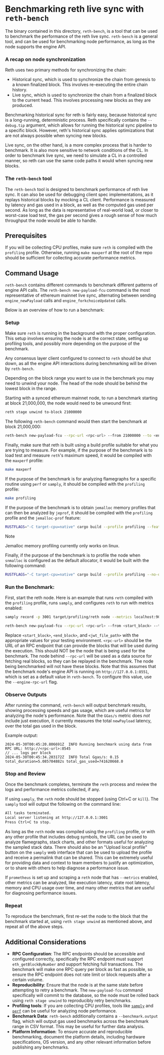 # Benchmarking reth live sync with `reth-bench`

The binary contained in this directory, `reth-bench`, is a tool that can be used to benchmark the performance of the reth live sync. `reth-bench` is a general tool, and can be used for benchmarking node performance, as long as the node supports the engine API.

### A recap on node synchronization
Reth uses two primary methods for synchronizing the chain:
 * Historical sync, which is used to synchronize the chain from genesis to a known finalized block. This involves re-executing the entire chain history.
 * Live sync, which is used to synchronize the chain from a finalized block to the current head. This involves processing new blocks as they are produced.

Benchmarking historical sync for reth is fairly easy, because historical sync is a long-running, deterministic process.
Reth specifically contains the `--debug.tip` argument, which allows for running the historical sync pipeline to a specific block.
However, reth's historical sync applies optimizations that are not always possible when syncing new blocks.


Live sync, on the other hand, is a more complex process that is harder to benchmark. It is also more sensitive to network conditions of the CL.
In order to benchmark live sync, we need to simulate a CL in a controlled manner, so reth can use the same code paths it would when syncing new blocks.

### The `reth-bench` tool
The `reth-bench` tool is designed to benchmark performance of reth live sync.
It can also be used for debugging client spec implementations, as it replays historical blocks by mocking a CL client.
Performance is measured by latency and gas used in a block, as well as the computed gas used per second.
As long as the data is representative of real-world load, or closer to worst-case load test, the gas per second gives a rough sense of how much throughput the node would be able to handle.

## Prerequisites

If you will be collecting CPU profiles, make sure `reth` is compiled with the `profiling` profile.
Otherwise, running `make maxperf` at the root of the repo should be sufficient for collecting accurate performance metrics.

## Command Usage

`reth-bench` contains different commands to benchmark different patterns of engine API calls.
The `reth-bench new-payload-fcu` command is the most representative of ethereum mainnet live sync, alternating between sending `engine_newPayload` calls and `engine_forkchoiceUpdated` calls.

Below is an overview of how to run a benchmark:

### Setup

Make sure `reth` is running in the background with the proper configuration. This setup involves ensuring the node is at the correct state, setting up profiling tools, and possibly more depending on the purpose of the benchmark.

Any consensus layer client configured to connect to `reth` should be shut down, as all the engine API interactions during benchmarking will be driven by `reth-bench`.

Depending on the block range you want to use in the benchmark you may need to unwind your node.
The head of the node should be behind the lowest block in the range.

Starting with a synced ethereum mainnet node, to run a benchmark starting at block 21,000,000, the node would need to be unwound first:
```bash
reth stage unwind to-block 21000000
```

The following `reth-bench` command would then start the benchmark at block 21,000,000:
```bash
reth-bench new-payload-fcu --rpc-url <rpc-url> --from 21000000 --to <end_block> --jwtsecret <jwt_file_path>
```

Finally, make sure that reth is built using a build profile suitable for what you are trying to measure.
For example, if the purpose of the benchmark is to load test and measure `reth`'s maximum speed, it would be compiled with the `maxperf` profile:
```bash
make maxperf
```

If the purpose of the benchmark is for analyzing flamegraphs for a specific routine using `perf` or `samply`, it should be compiled with the `profiling` profile:
```bash
make profiling
```

If the purpose of the benchmark is to obtain `jemalloc` memory profiles that can then be analyzed by `jeprof`, it should be compiled with the `profiling` profile and the `jemalloc-prof` feature:
```bash
RUSTFLAGS="-C target-cpu=native" cargo build --profile profiling --features "jemalloc-prof,asm-keccak"
```

> [!NOTE]
> Jemalloc memory profiling currently only works on linux.

Finally, if the purpose of the benchmark is to profile the node when `snmalloc` is configured as the default allocator, it would be built with the following
command:
```bash
RUSTFLAGS="-C target-cpu=native" cargo build --profile profiling --no-default-features --features "snmalloc-native,asm-keccak"
```

### Run the Benchmark:
First, start the reth node. Here is an example that runs `reth` compiled with the `profiling` profile, runs `samply`, and configures `reth` to run with metrics enabled:
```bash
samply record -p 3001 target/profiling/reth node --metrics localhost:9001 --authrpc.jwtsecret <jwt_file_path>
```

```bash
reth-bench new-payload-fcu --rpc-url <rpc-url> --from <start_block> --to <end_block> --jwtsecret <jwt_file_path>
```

Replace `<start_block>`, `<end_block>`, and `<jwt_file_path>` with the appropriate values for your testing environment. `<rpc-url>` should be the URL of an RPC endpoint that can provide the blocks that will be used during the execution.
This should NOT be the node that is being used for the benchmark. The node behind `--rpc-url` will be used as a data source for fetching real blocks, so they can be replayed in
the benchmark. The node being benchmarked will not have these blocks.
Note that this assumes that the benchmark node's engine API is running on `http://127.0.0.1:8551`, which is set as a default value in `reth-bench`. To configure this value, use the `--engine-rpc-url` flag.

### Observe Outputs

After running the command, `reth-bench` will output benchmark results, showing processing speeds and gas usage, which are useful metrics for analyzing the node's performance.
Note that the `GGas/s` metric does _not_ include just execution, it currently measures the total `newPayload` latency, over the total gas used in the block.

Example output:
```
2024-05-30T00:45:20.806691Z  INFO Running benchmark using data from RPC URL: http://<rpc-url>:8545
// ... logs per block
2024-05-30T00:45:34.203172Z  INFO Total Ggas/s: 0.15 total_duration=5.085704882s total_gas_used=741620668.0
```

### Stop and Review

Once the benchmark completes, terminate the `reth` process and review the logs and performance metrics collected, if any.

If using `samply`, the `reth` node should be stopped (using Ctrl+C or `kill`). The `samply` tool will output the following on the command line:
```bash
All tasks terminated.
Local server listening at http://127.0.0.1:3001
Press Ctrl+C to stop.
```
As long as the `reth` node was compiled using the `profiling` profile, or with any other profile that includes debug symbols, the URL can be used to analyze flamegraphs, stack
charts, and other formats useful for analyzing the sampled stack data. There should also be an "Upload local profile" button on the `samply` web interface that can be used to
upload the profile and receive a permalink that can be shared.
This can be extremely useful for providing data and context to team members to justify an optimization, or to share with others to help diagnose a performance issue.

If `prometheus` is set up and scraping a `reth` node that has `--metrics` enabled, other metrics can be analyzed, like execution latency, state root latency, memory and CPU
usage over time, and many other metrics that are useful for diagnosing performance issues.

### Repeat

To reproduce the benchmark, first re-set the node to the block that the benchmark started at, using `reth stage unwind` as mentioned above, and repeat all of the above steps.

## Additional Considerations

- **RPC Configuration**: The RPC endpoints should be accessible and configured correctly, specifically the RPC endpoint must support `eth_getBlockByNumber` and support fetching full transactions. The benchmark will make one RPC query per block as fast as possible, so ensure the RPC endpoint does not rate limit or block requests after a certain volume.
- **Reproducibility**: Ensure that the node is at the same state before attempting to retry a benchmark. The `new-payload-fcu` command specifically will commit to the database, so the node must be rolled back using `reth stage unwind` to reproducibly retry benchmarks.
- **Profiling tools**: If you are collecting CPU profiles, tools like [`samply`](https://github.com/mstange/samply) and [`perf`](https://perf.wiki.kernel.org/index.php/Main_Page) can be useful for analyzing node performance.
- **Benchmark Data**: `reth-bench` additionally contains a `--benchmark.output` flag, which will output gas used benchmarks across the benchmark range in CSV format. This may be useful for further data analysis.
- **Platform Information**: To ensure accurate and reproducible benchmarking, document the platform details, including hardware specifications, OS version, and any other relevant information before publishing any benchmarks.
